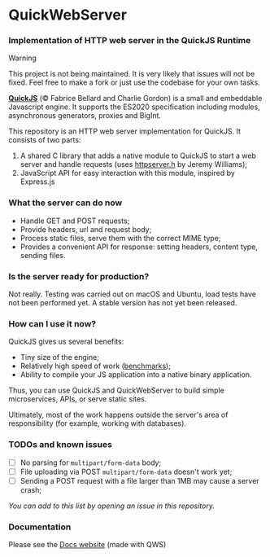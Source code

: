 # QuickWebServer
### Implementation of HTTP web server in the QuickJS Runtime

> [!WARNING]  
> This project is not being maintained. It is very likely that issues will not be fixed. Feel free to make a fork or just use the codebase for your own tasks.

**[QuickJS](https://bellard.org/quickjs/)** (&copy; Fabrice Bellard and Charlie Gordon) is a small 
and embeddable Javascript engine. It supports the ES2020 specification including modules, 
asynchronous generators, proxies and BigInt.

This repository is an HTTP web server implementation for QuickJS. It consists of two parts:
1. A shared C library that adds a native module to QuickJS to start a web server 
   and handle requests (uses [httpserver.h](https://github.com/jeremycw/httpserver.h) by Jeremy Williams);
2. JavaScript API for easy interaction with this module, inspired by Express.js

### What the server can do now
* Handle GET and POST requests;
* Provide headers, url and request body;
* Process static files, serve them with the correct MIME type;
* Provides a convenient API for response: setting headers, content type, sending files.

### Is the server ready for production?
Not really. Testing was carried out on macOS and Ubuntu, load tests have not been performed yet. 
A stable version has not yet been released.

### How can I use it now?
QuickJS gives us several benefits:
* Tiny size of the engine;
* Relatively high speed of work ([benchmarks](https://bellard.org/quickjs/bench.html));
* Ability to compile your JS application into a native binary application.
  
Thus, you can use QuickJS and QuickWebServer to build simple microservices, APIs, or serve 
static sites.

Ultimately, most of the work happens outside the server's area of responsibility 
(for example, working with databases).

### TODOs and known issues
- [ ] No parsing for `multipart/form-data` body;
- [ ] File uploading via POST `multipart/form-data` doesn't work yet;
- [ ] Sending a POST request with a file larger than 1MB may cause a server crash;
  
_You can add to this list by opening an issue in this repository._

### Documentation
Please see the [Docs website](https://qws.lyoha.info/) (made with QWS)
